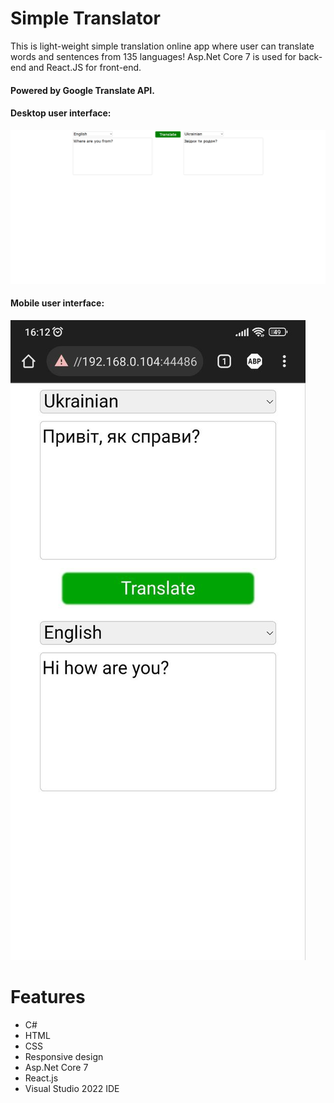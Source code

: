 # Simple Translator
This is light-weight simple translation online app where user can translate words and sentences from 135 languages!
Asp.Net Core 7 is used for back-end and React.JS for front-end.
#### Powered by Google Translate API.

#### Desktop user interface: 
![screenshot1](Screenshots/screenshot1.png)

#### Mobile user interface:
![screenshot2](Screenshots/screenshot2.jpg)

# Features
- C#
- HTML
- CSS
- Responsive design
- Asp.Net Core 7
- React.js
- Visual Studio 2022 IDE
